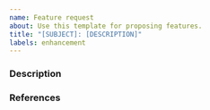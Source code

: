 ```yaml
---
name: Feature request
about: Use this template for proposing features.
title: "[SUBJECT]: [DESCRIPTION]"
labels: enhancement
---
```


<!-- Please answer these questions before submitting your issue. Thanks! -->

### Description

<!--
What is the current status of the proposed feature? E.g. “Currently, it’s hard to do X with gotd”.
What is the proposed solution? E.g. “I propose adding helper Y that does X”.
-->

### References

<!--
List any links that may be useful. E.g. docs from https://core.telegram.org.
-->
